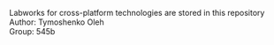 Labworks for cross-platform technologies are stored in this repository <br>
Author: Tymoshenko Oleh <br>
Group: 545b
